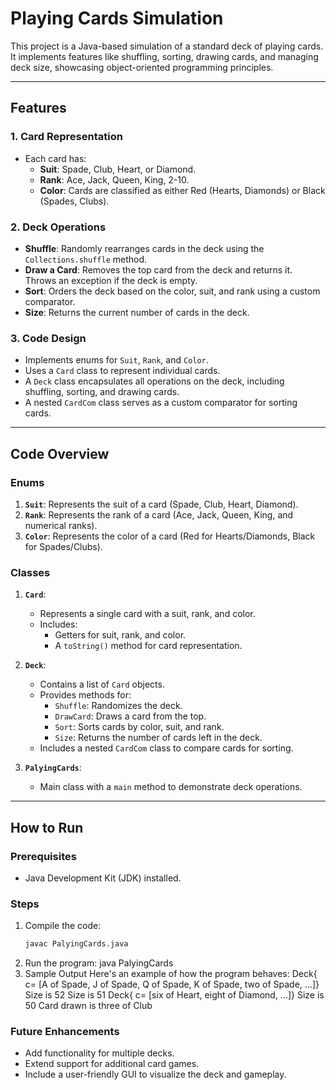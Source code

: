 # Playing Cards Simulation

This project is a Java-based simulation of a standard deck of playing cards. It implements features like shuffling, sorting, drawing cards, and managing deck size, showcasing object-oriented programming principles.

---

## Features

### 1. **Card Representation**
- Each card has:
  - **Suit**: Spade, Club, Heart, or Diamond.
  - **Rank**: Ace, Jack, Queen, King, 2-10.
  - **Color**: Cards are classified as either Red (Hearts, Diamonds) or Black (Spades, Clubs).

### 2. **Deck Operations**
- **Shuffle**: Randomly rearranges cards in the deck using the `Collections.shuffle` method.
- **Draw a Card**: Removes the top card from the deck and returns it. Throws an exception if the deck is empty.
- **Sort**: Orders the deck based on the color, suit, and rank using a custom comparator.
- **Size**: Returns the current number of cards in the deck.

### 3. **Code Design**
- Implements enums for `Suit`, `Rank`, and `Color`.
- Uses a `Card` class to represent individual cards.
- A `Deck` class encapsulates all operations on the deck, including shuffling, sorting, and drawing cards.
- A nested `CardCom` class serves as a custom comparator for sorting cards.

---

## Code Overview

### Enums
1. **`Suit`**: Represents the suit of a card (Spade, Club, Heart, Diamond).
2. **`Rank`**: Represents the rank of a card (Ace, Jack, Queen, King, and numerical ranks).
3. **`Color`**: Represents the color of a card (Red for Hearts/Diamonds, Black for Spades/Clubs).

### Classes
1. **`Card`**:
   - Represents a single card with a suit, rank, and color.
   - Includes:
     - Getters for suit, rank, and color.
     - A `toString()` method for card representation.

2. **`Deck`**:
   - Contains a list of `Card` objects.
   - Provides methods for:
     - `Shuffle`: Randomizes the deck.
     - `DrawCard`: Draws a card from the top.
     - `Sort`: Sorts cards by color, suit, and rank.
     - `Size`: Returns the number of cards left in the deck.
   - Includes a nested `CardCom` class to compare cards for sorting.

3. **`PalyingCards`**:
   - Main class with a `main` method to demonstrate deck operations.

---

## How to Run

### Prerequisites
- Java Development Kit (JDK) installed.

### Steps
1. Compile the code:
   ```bash
   javac PalyingCards.java
2. Run the program:
java PalyingCards
3. Sample Output
Here's an example of how the program behaves:
Deck{ c= [A of Spade, J of Spade, Q of Spade, K of Spade, two of Spade, ...]}
Size is 52
Size is 51
Deck{ c= [six of Heart, eight of Diamond, ...]}
Size is 50
Card drawn is three of Club
### Future Enhancements
* Add functionality for multiple decks.
* Extend support for additional card games.
* Include a user-friendly GUI to visualize the deck and gameplay.

